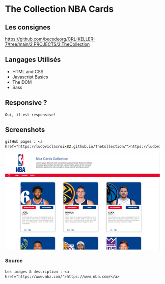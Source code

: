 # The Collection NBA Cards

## Les consignes

<a href="https://github.com/becodeorg/CRL-KELLER-7/tree/main/2.PROJECTS/2.TheCollection">https://github.com/becodeorg/CRL-KELLER-7/tree/main/2.PROJECTS/2.TheCollection</a>

## Langages Utilisés

- HTML and CSS
- Javascript Basics
- The DOM
- Sass


## Responsive ?

    Oui, il est responsive!


## Screenshots

    gitHub pages : <a href="https://ludoviclacroix82.github.io/TheCollection/">https://ludoviclacroix82.github.io/TheCollection/</a>

<img src="projetCapture.png">

### Source

    Les images & description : <a href="https://www.nba.com/">https://www.nba.com/</a>
